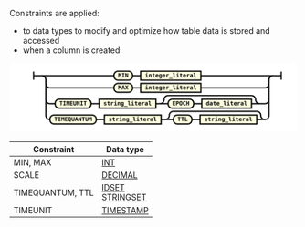Constraints are applied:
* to data types to modify and optimize how table data is stored and accessed
* when a column is created

![expr](/assets/images/sql-guide/column_constraint.svg)

| Constraint | Data type |
|---|---|
| MIN, MAX | [INT](/docs/sql-guide/data-types/data-type-int) |
| SCALE | [DECIMAL](/docs/sql-guide/data-types/data-type-decimal) |
| TIMEQUANTUM, TTL | [IDSET](/docs/sql-guide/data-types/data-type-idset)<br/> [STRINGSET](/docs/sql-guide/data-types/data-type-stringset) |
| TIMEUNIT | [TIMESTAMP](/docs/sql-guide/data-types/data-type-timestamp) |
